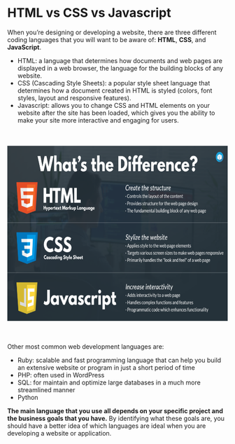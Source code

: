 <style>
    img {
        display: block;
        margin: 50px auto;
        height: 400px;
    }
</style>

# HTML vs CSS vs Javascript

When you’re designing or developing a website, there are three different coding languages that you will want to be aware of: **HTML**, **CSS**, and **JavaScript**.

- HTML: a language that determines how documents and web pages are displayed in a web browser, the language for the building blocks of any website.
- CSS (Cascading Style Sheets): a popular style sheet language that determines how a document created in HTML is styled (colors, font styles, layout and responsive features).
- Javascript: allows you to change CSS and HTML elements on your website after the site has been loaded, which gives you the ability to make your site more interactive and engaging for users.

<img src="./images/html_css_js.png">

Other most common web development languages are:
- Ruby: scalable and fast programming language that can help you build an extensive website or program in just a short period of time
- PHP: often used in WordPress
- SQL: for maintain and optimize large databases in a much more streamlined manner
- Python

**The main language that you use all depends on your specific project and the business goals that you have.** By identifying what these goals are, you should have a better idea of which languages are ideal when you are developing a website or application.